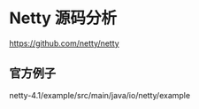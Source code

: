 # Netty 源码分析

https://github.com/netty/netty

## 官方例子

netty-4.1/example/src/main/java/io/netty/example